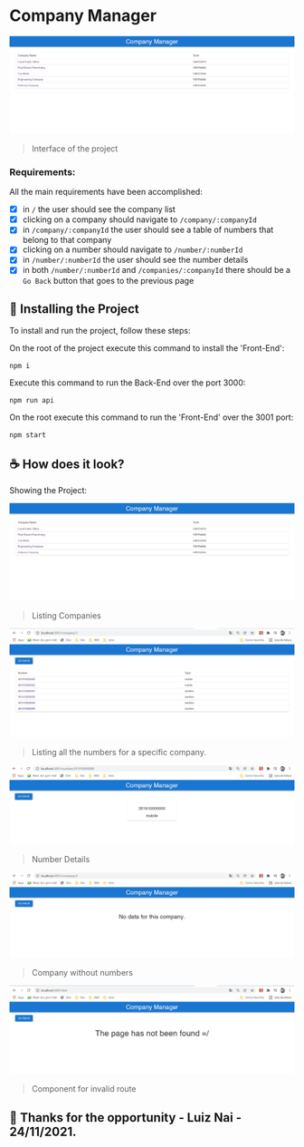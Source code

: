 # Company Manager

<img src="images/01.jpg" alt="project screen">

> Interface of the project

### Requirements:

All the main requirements have been accomplished:

- [x] in `/` the user should see the company list
- [x] clicking on a company should navigate to `/company/:companyId`
- [x] in `/company/:companyId` the user should see a table of numbers that belong to that company
- [x] clicking on a number should navigate to `/number/:numberId`
- [x] in `/number/:numberId` the user should see the number details
- [x] in both `/number/:numberId` and `/companies/:companyId` there should be a `Go Back` button that goes to the previous page

## 🚀 Installing the Project

To install and run the project, follow these steps:

On the root of the project execute this command to install the 'Front-End':
```
npm i
```

Execute this command to run the Back-End over the port 3000:
```
npm run api
```

On the root execute this command to run the 'Front-End' over the 3001 port:
```
npm start
```

## ☕ How does it look?

Showing the Project:

<img src="images/01.jpg" alt="Listing Companies">

> Listing Companies

<img src="images/02.jpg" alt="Listing all the numbers for a specific company">

> Listing all the numbers for a specific company.

<img src="images/03.jpg" alt="Number Details">

> Number Details

<img src="images/04.jpg" alt="Company without numbers">

> Company without numbers

<img src="images/05.jpg" alt="Responsive layout">

> Component for invalid route

## 🤝 Thanks for the opportunity - Luiz Nai - 24/11/2021.